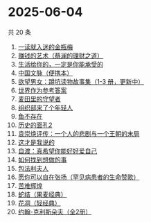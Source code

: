 # 2025-06-04

共 20 条

<!-- BEGIN WEREAD -->
<!-- 最后更新时间 2025-06-04 10:08:01 +0800 -->
1. [一读就入迷的金瓶梅](https://weread.qq.com/web/bookDetail/e6332270813ab9f7fg015328)
1. [赚钱的艺术（蔡澜的理财之道）](https://weread.qq.com/web/bookDetail/1fe32b60813ab9052g011c9e)
1. [生活给你的，一定是你能承受的](https://weread.qq.com/web/bookDetail/ef232990813ab9fadg012d10)
1. [中国文脉（便携本）](https://weread.qq.com/web/bookDetail/c5d328e05b66b4c5da34834)
1. [欲望男女：蹲坑读物故事集（1-3 册，更新中）](https://weread.qq.com/web/bookDetail/849323e0813ab9f7fg011847)
1. [世界作为参考答案](https://weread.qq.com/web/bookDetail/4d232400813ab9fb2g010557)
1. [麦田里的守望者](https://weread.qq.com/web/bookDetail/477329b071bc13ba477bc4f)
1. [组织部来了个年轻人](https://weread.qq.com/web/bookDetail/00432890813ab82d5g0124b1)
1. [鱼不存在](https://weread.qq.com/web/bookDetail/0af32760813ab798cg01135c)
1. [历史的面孔2](https://weread.qq.com/web/bookDetail/af232d00813ab78d4g010f6f)
1. [袁崇焕评传：一个人的悲剧与一个王朝的末局](https://weread.qq.com/web/bookDetail/59d32c40813ab9effg012bfb)
1. [这才是我说的](https://weread.qq.com/web/bookDetail/13e32510813ab702dg013553)
1. [自渡：真希望你能好好爱自己](https://weread.qq.com/web/bookDetail/1fb32b80813ab8764g0175d9)
1. [如何找到想做的事](https://weread.qq.com/web/bookDetail/71a32fb0813ab8de8g019cc9)
1. [包法利夫人](https://weread.qq.com/web/bookDetail/fac320a072709880fac67a9)
1. [愿你可以自在张扬（罕见病患者的生命赞歌）](https://weread.qq.com/web/bookDetail/866324f0813ab9b70g013cde)
1. [苦难辉煌](https://weread.qq.com/web/bookDetail/c5f32ac0813ab9f98g019666)
1. [蛇结（果麦经典）](https://weread.qq.com/web/bookDetail/9eb327e0813ab9e2bg015edf)
1. [花凋（轻经典）](https://weread.qq.com/web/bookDetail/3b932cf0813ab9f6cg012c8c)
1. [约翰-克利斯朵夫（全2册）](https://weread.qq.com/web/bookDetail/18e32440716787db18e612b)
<!-- END WEREAD -->